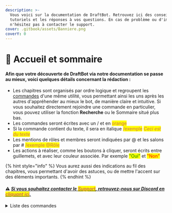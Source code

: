 ```yaml
---
description: >-
  Vous voici sur la documentation de DraftBot. Retrouvez ici des conseils, des
  tutoriels et les réponses à vos questions. En cas de problème ou d'imprévu,
  n'hésitez pas à contacter le support.
cover: .gitbook/assets/Banniere.png
coverY: 0
---
```


# 📍 Accueil et sommaire

#### Afin que votre découverte de **DraftBot** via notre documentation se passe au mieux, voici quelques détails concernant la rédaction :

* Les chapitres sont organisés par ordre logique et regroupent les [commandes](https://www.draftbot.fr/commandes) d'une même utilité, vous permettant ainsi les uns après les autres d'appréhender au mieux le bot, de manière claire et intuitive. Si vous souhaitez directement rejoindre une commande en particulier, vous pouvez utiliser la fonction **Recherche** ou le Sommaire situé plus bas.
* Les commandes seront écrites avec un / et en <mark style="color: #cd6e57">orange</mark>
* Si la commande contient du texte, il sera en italique <mark style="color: #cd6e57">/exemple</mark> <mark style="color: #cd6e57"></mark>_<mark style="color: #cd6e57">Ceci est du texte</mark>_
* Les mentions de rôles et membres seront indiquées par @ et les salons par # <mark style="color: #cd6e57">/exemple @Rôle</mark>
* Les actions à réaliser, comme les boutons à cliquer, seront écrits entre guillemets, et avec leur couleur associée. Par exemple <mark style="color:green;">"Oui"</mark> et <mark style="color:red;">"Non"</mark>

{% hint style="info" %}
Vous aurez aussi des indications au fil des chapitres, vous permettant d'avoir des astuces, ou de mettre l'accent sur des éléments importants.
{% endhint %}

#### __:warning: [_Si vous souhaitez contacter le <mark style="color: #cd6e57">Support</mark>, retrouvez-nous sur Discord en <mark style="color: #cd6e57">cliquant ici</mark>._](https://discord.com/invite/DrzKVU3)__

<details>

<summary>Liste des commandes</summary>

<mark>**Bot :**</mark> aide - botinfo - [config ](slash/configuration/)- panel - ping - premium - shards - support - votes

<mark>**Modération :**</mark> avertir - ban - expulser - mod - mute - normalize - note - sanctions - stickyroles - temprole - unban - unmute

<mark>**Conversations :**</mark> citer - clear - copier - move - save

<mark>**Interaction :**</mark> interserveur - rappel - reglement - restrictemoji - signaler - suggest - ticket

<mark>**Informations :**</mark> description - info - localité - profil

<mark>**Niveaux :**</mark> dropxp - level - recompenses - toplevel - updatexp

<mark>**Economie :**</mark> boutique - daily - dropmoney - money - payer - topmoney - updatemoney

<mark>**Inventaires :**</mark> inventaire - updateinventaire

<mark>**Statistiques :**</mark> gameprofil - stats

<mark>**Emotions :**</mark> interact

<mark>**Jeux :**</mark> bingo - chifumi - jeux - pendu - puissance4 - tictactoe

<mark>**Fun :**</mark> amour - anniversaire - blague - concours - rolldice - sondage - tv - youtube

<mark>**Utilitaires :**</mark> avatar - backup - couleur - maths - meteo - qrcode - react - say

<mark>**Commandes personnalisées**</mark>

<mark>****</mark>

</details>
